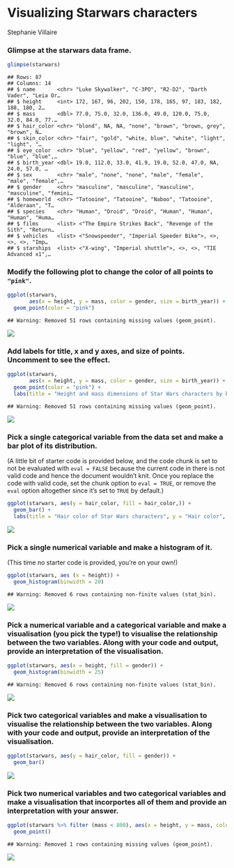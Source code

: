 Visualizing Starwars characters
================
Stephanie Villaire

### Glimpse at the starwars data frame.

``` r
glimpse(starwars)
```

    ## Rows: 87
    ## Columns: 14
    ## $ name       <chr> "Luke Skywalker", "C-3PO", "R2-D2", "Darth Vader", "Leia Or…
    ## $ height     <int> 172, 167, 96, 202, 150, 178, 165, 97, 183, 182, 188, 180, 2…
    ## $ mass       <dbl> 77.0, 75.0, 32.0, 136.0, 49.0, 120.0, 75.0, 32.0, 84.0, 77.…
    ## $ hair_color <chr> "blond", NA, NA, "none", "brown", "brown, grey", "brown", N…
    ## $ skin_color <chr> "fair", "gold", "white, blue", "white", "light", "light", "…
    ## $ eye_color  <chr> "blue", "yellow", "red", "yellow", "brown", "blue", "blue",…
    ## $ birth_year <dbl> 19.0, 112.0, 33.0, 41.9, 19.0, 52.0, 47.0, NA, 24.0, 57.0, …
    ## $ sex        <chr> "male", "none", "none", "male", "female", "male", "female",…
    ## $ gender     <chr> "masculine", "masculine", "masculine", "masculine", "femini…
    ## $ homeworld  <chr> "Tatooine", "Tatooine", "Naboo", "Tatooine", "Alderaan", "T…
    ## $ species    <chr> "Human", "Droid", "Droid", "Human", "Human", "Human", "Huma…
    ## $ films      <list> <"The Empire Strikes Back", "Revenge of the Sith", "Return…
    ## $ vehicles   <list> <"Snowspeeder", "Imperial Speeder Bike">, <>, <>, <>, "Imp…
    ## $ starships  <list> <"X-wing", "Imperial shuttle">, <>, <>, "TIE Advanced x1",…

### Modify the following plot to change the color of all points to `"pink"`.

``` r
ggplot(starwars, 
       aes(x = height, y = mass, color = gender, size = birth_year)) +
  geom_point(color = "pink")
```

    ## Warning: Removed 51 rows containing missing values (geom_point).

![](starwars_files/figure-gfm/scatterplot-1.png)<!-- -->

### Add labels for title, x and y axes, and size of points. Uncomment to see the effect.

``` r
ggplot(starwars, 
       aes(x = height, y = mass, color = gender, size = birth_year)) +
  geom_point(color = "pink") +
  labs(title = "Height and mass dimensions of Star Wars characters by birth year", x = "Height (cm)", y = "Weight (kg)", size = "Birth Year")
```

    ## Warning: Removed 51 rows containing missing values (geom_point).

![](starwars_files/figure-gfm/scatterplot-labels-1.png)<!-- -->

### Pick a single categorical variable from the data set and make a bar plot of its distribution.

(A little bit of starter code is provided below, and the code chunk is
set to not be evaluated with `eval = FALSE` because the current code in
there is not valid code and hence the document wouldn’t knit. Once you
replace the code with valid code, set the chunk option to `eval = TRUE`,
or remove the `eval` option altogether since it’s set to `TRUE` by
default.)

``` r
ggplot(starwars, aes(y = hair_color, fill = hair_color,)) +
  geom_bar() +
  labs(title = "Hair color of Star Wars characters", y = "Hair color", fill = " ", x = " ")
```

![](starwars_files/figure-gfm/barplot-1.png)<!-- -->

### Pick a single numerical variable and make a histogram of it.

(This time no starter code is provided, you’re on your own!)

``` r
ggplot(starwars, aes (x = height)) +
  geom_histogram(binwidth = 20)
```

    ## Warning: Removed 6 rows containing non-finite values (stat_bin).

![](starwars_files/figure-gfm/histogram-1.png)<!-- -->

### Pick a numerical variable and a categorical variable and make a visualisation (you pick the type!) to visualise the relationship between the two variables. Along with your code and output, provide an interpretation of the visualisation.

``` r
ggplot(starwars, aes(x = height, fill = gender)) +
  geom_histogram(binwidth = 25)
```

    ## Warning: Removed 6 rows containing non-finite values (stat_bin).

![](starwars_files/figure-gfm/num-cat-1.png)<!-- -->

### Pick two categorical variables and make a visualisation to visualise the relationship between the two variables. Along with your code and output, provide an interpretation of the visualisation.

``` r
ggplot(starwars, aes(y = hair_color, fill = gender)) +
  geom_bar()
```

![](starwars_files/figure-gfm/cat-cat-1.png)<!-- -->

### Pick two numerical variables and two categorical variables and make a visualisation that incorportes all of them and provide an interpretation with your answer.

``` r
ggplot(starwars %>% filter (mass < 800), aes(x = height, y = mass, color = hair_color, shape = gender)) +
  geom_point()
```

    ## Warning: Removed 1 rows containing missing values (geom_point).

![](starwars_files/figure-gfm/multi-1.png)<!-- -->
